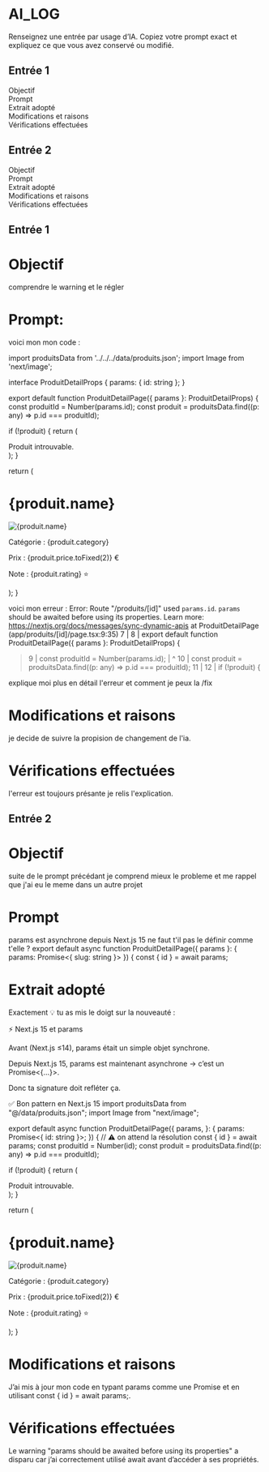 # AI_LOG

Renseignez une entrée par usage d’IA.
Copiez votre prompt exact et expliquez ce que vous avez conservé ou modifié.

## Entrée 1
Objectif  
Prompt  
Extrait adopté  
Modifications et raisons  
Vérifications effectuées  

## Entrée 2
Objectif  
Prompt  
Extrait adopté  
Modifications et raisons  
Vérifications effectuées

## Entrée 1
# Objectif 
comprendre le warning et le régler
# Prompt:
voici mon mon code :

import produitsData from '../../../data/produits.json';
import Image from 'next/image';

interface ProduitDetailProps {
  params: { id: string };
}

export default function ProduitDetailPage({ params }: ProduitDetailProps) {
  const produitId = Number(params.id);
  const produit = produitsData.find((p: any) => p.id === produitId);

  if (!produit) {
    return (
      <div className="py-20 text-center text-[#bfa077]">
        Produit introuvable.
      </div>
    );
  }

  return (
    <div className="py-20 px-3 md:px-0 max-w-xl mx-auto">
      <h1 className="text-3xl md:text-4xl font-bold text-[#bfa077] text-center mb-8">
        {produit.name}
      </h1>
      <div className="flex flex-col items-center bg-white/80 rounded-2xl shadow-xl px-4 py-8">
        <Image
          src={produit.image}
          alt={produit.name}
          width={400}
          height={300}
          className="rounded-xl object-cover shadow mb-6"
        />
        <p className="text-lg text-[#7b5e38] font-semibold mb-2">
          Catégorie : <span className="font-normal">{produit.category}</span>
        </p>
        <p className="text-xl text-[#bfa077] font-bold mb-2">
          Prix : {produit.price.toFixed(2)} €
        </p>
        <p className="text-base text-[#888] mb-2">
          Note : {produit.rating} ⭐
        </p>
      </div>
    </div>
  );
}

voici mon erreur :
Error: Route "/produits/[id]" used `params.id`. `params` should be awaited before using its properties. Learn more: https://nextjs.org/docs/messages/sync-dynamic-apis
    at ProduitDetailPage (app/produits/[id]/page.tsx:9:35)
   7 |
   8 | export default function ProduitDetailPage({ params }: ProduitDetailProps) {
>  9 |   const produitId = Number(params.id);
     |                                   ^
  10 |   const produit = produitsData.find((p: any) => p.id === produitId);
  11 |
  12 |   if (!produit) {

explique moi plus en détail l'erreur et comment je peux la /fix
# Modifications et raisons  
je decide de suivre la propision de changement de l'ia.
# Vérifications effectuées
l'erreur est toujours présante je relis l'explication.



## Entrée 2
# Objectif  
suite de le prompt précédant je comprend mieux le probleme et me rappel que j'ai eu le meme dans un autre projet 
# Prompt  
params est asynchrone depuis Next.js 15 ne faut t'il pas le définir comme t'elle ? export default async function ProduitDetailPage({ params }: { params: Promise<{ slug: string }> }) { const { id } = await params; 
# Extrait adopté  
Exactement 💡 tu as mis le doigt sur la nouveauté :

⚡ Next.js 15 et params

Avant (Next.js ≤14), params était un simple objet synchrone.

Depuis Next.js 15, params est maintenant asynchrone → c’est un Promise<{…}>.

Donc ta signature doit refléter ça.

✅ Bon pattern en Next.js 15
import produitsData from "@/data/produits.json";
import Image from "next/image";

export default async function ProduitDetailPage({
  params,
}: {
  params: Promise<{ id: string }>;
}) {
  // ⚠️ on attend la résolution
  const { id } = await params;
  const produitId = Number(id);
  const produit = produitsData.find((p: any) => p.id === produitId);

  if (!produit) {
    return (
      <div className="py-20 text-center text-[#bfa077]">
        Produit introuvable.
      </div>
    );
  }

  return (
    <div className="py-20 px-3 md:px-0 max-w-xl mx-auto">
      <h1 className="text-3xl md:text-4xl font-bold text-[#bfa077] text-center mb-8">
        {produit.name}
      </h1>
      <div className="flex flex-col items-center bg-white/80 rounded-2xl shadow-xl px-4 py-8">
        <Image
          src={produit.image}
          alt={produit.name}
          width={400}
          height={300}
          className="rounded-xl object-cover shadow mb-6"
        />
        <p className="text-lg text-[#7b5e38] font-semibold mb-2">
          Catégorie : <span className="font-normal">{produit.category}</span>
        </p>
        <p className="text-xl text-[#bfa077] font-bold mb-2">
          Prix : {produit.price.toFixed(2)} €
        </p>
        <p className="text-base text-[#888] mb-2">
          Note : {produit.rating} ⭐
        </p>
      </div>
    </div>
  );
}

# Modifications et raisons

J’ai mis à jour mon code en typant params comme une Promise et en utilisant const { id } = await params;.

# Vérifications effectuées

Le warning "params should be awaited before using its properties" a disparu car j’ai correctement utilisé await avant d’accéder à ses propriétés.